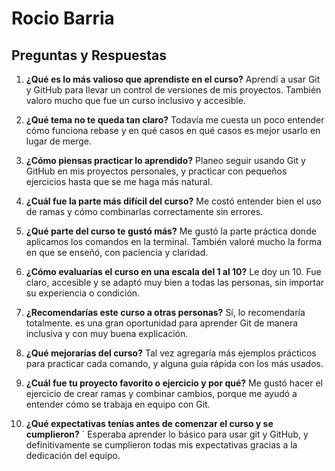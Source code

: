 # Rocio Barria

## Preguntas y Respuestas

1. **¿Qué es lo más valioso que aprendiste en el curso?**
   Aprendí a usar Git y GitHub para llevar un control de versiones de mis proyectos. También valoro mucho que fue un curso inclusivo y accesible.

2. **¿Qué tema no te queda tan claro?**
   Todavía me cuesta un poco entender cómo funciona rebase y en qué casos en qué casos es mejor usarlo en lugar de merge.

3. **¿Cómo piensas practicar lo aprendido?**
   Planeo seguir usando Git y GitHub en mis proyectos personales, y practicar con pequeños ejercicios hasta que se me haga más natural. 

4. **¿Cuál fue la parte más difícil del curso?**
   Me costó entender bien el uso de ramas y cómo combinarlas correctamente sin errores.

5. **¿Qué parte del curso te gustó más?**
   Me gustó la parte práctica donde aplicamos los comandos en la terminal. También valoré mucho la forma en que se enseñó, con paciencia y claridad.

6. **¿Cómo evaluarías el curso en una escala del 1 al 10?**
   Le doy un 10. Fue claro, accesible y se adaptó muy bien a todas las personas, sin importar su experiencia o condición. 

7. **¿Recomendarías este curso a otras personas?**
   Sí, lo recomendaría totalmente. es una gran oportunidad para aprender Git de manera inclusiva y con muy buena explicación.

8. **¿Qué mejorarías del curso?**
   Tal vez agregaría más ejemplos prácticos para practicar cada comando, y alguna guía rápida con los más usados. 

9. **¿Cuál fue tu proyecto favorito o ejercicio y por qué?**
   Me gustó hacer el ejercicio de crear ramas y combinar cambios, porque me ayudó a entender cómo se trabaja en equipo con Git. 

10. **¿Qué expectativas tenías antes de comenzar el curso y se cumplieron?**
´  Esperaba aprender lo básico para usar git y GitHub, y definitivamente se cumplieron todas mis expectativas gracias a la dedicación del equipo. 
